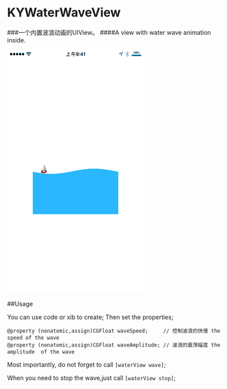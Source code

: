 # KYWaterWaveView

###一个内置波浪动画的UIView。
####A view with water wave animation inside.

![](water.gif)


##Usage

 You can use code or xib to create;
 Then set the properties;
 
 ```
@property (nonatomic,assign)CGFloat waveSpeed;     // 控制波浪的快慢 the speed of the wave
@property (nonatomic,assign)CGFloat waveAmplitude; // 波浪的震荡幅度 the amplitude  of the wave
 ```
 
 Most importantly, do not forget to call `[waterView wave]`; 
 
 When you need to stop the wave,just call `[waterView stop]`;
 
 
